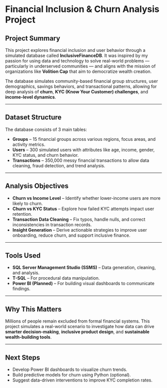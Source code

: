 # Financial Inclusion & Churn Analysis Project

##  Project Summary

This project explores financial inclusion and user behavior through a simulated database called **InclusiveFinanceDB**. It was inspired by my passion for using data and technology to solve real-world problems — particularly in underserved communities — and aligns with the mission of organizations like **Volition Cap** that aim to democratize wealth creation.

The database simulates community-based financial group structures, user demographics, savings behaviors, and transactional patterns, allowing for deep analysis of **churn**, **KYC (Know Your Customer) challenges**, and **income-level dynamics**.

---

##  Dataset Structure

The database consists of 3 main tables:

- **Groups** – 15 financial groups across various regions, focus areas, and activity metrics.
- **Users** – 300 simulated users with attributes like age, income, gender, KYC status, and churn behavior.
- **Transactions** – 350,000 messy financial transactions to allow data cleaning, fraud detection, and trend analysis.

---

##  Analysis Objectives

- **Churn vs Income Level** – Identify whether lower-income users are more likely to churn.
- **Churn vs KYC Status** – Explore how failed KYC attempts impact user retention.
- **Transaction Data Cleaning** – Fix typos, handle nulls, and correct inconsistencies in transaction records.
- **Insight Generation** – Derive actionable strategies to improve user onboarding, reduce churn, and support inclusive finance.

---

##  Tools Used

- **SQL Server Management Studio (SSMS)** – Data generation, cleaning, and analysis.
- **T-SQL** – For procedural data manipulation.
- **Power BI (Planned)** – For building visual dashboards to communicate findings.

---

##  Why This Matters

Millions of people remain excluded from formal financial systems. This project simulates a real-world scenario to investigate how data can drive **smarter decision-making**, **inclusive product design**, and **sustainable wealth-building tools**.

---

##  Next Steps

- Develop Power BI dashboards to visualize churn trends.
- Build predictive models for churn using Python (optional).
- Suggest data-driven interventions to improve KYC completion rates.


